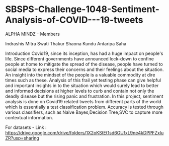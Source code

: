 # SBSPS-Challenge-1048-Sentiment-Analysis-of-COVID---19-tweets

ALPHA MINDZ - Members

Indrashis Mitra
Swati Thakur
Shaona Kundu
Antaripa Saha

Introduction
Covid19, since its inception, has had a huge impact on people's life. Since different governments have announced lock-down to confine people at home to mitigate the spread of the disease, people have turned to social media to express their concerns and their feelings about the situation. An insight into the mindset of the people is a valuable commodity at dire times such as these. Analysis of this frail yet testing phase can give helpful and important insights in to the situation which would surely lead to better and informed decisions at higher levels to curb and contain not only the deadly disease but the rising panic and frustration. In this project, sentiment analysis is done on Covid19 related tweets from different parts of the world which is essentially a test classification problem. Accuracy is tested through various classifiers, such as Naive Bayes,Decision Tree,SVC  to capture more contextual information. 

For datasets - 
Link : https://drive.google.com/drive/folders/1X2oKStEt1sd6GUfxL9ne4kDPPFZxIuZR?usp=sharing
